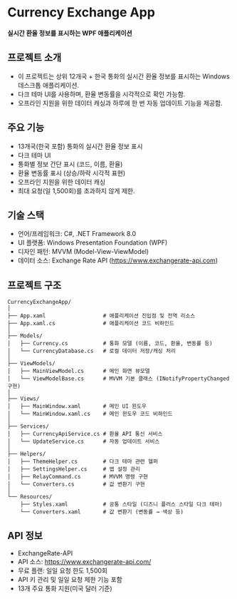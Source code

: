 # Currency Exchange App

**실시간 환율 정보를 표시하는 WPF 애플리케이션**

## 프로젝트 소개

- 이 프로젝트는 상위 12개국 + 한국 통화의 실시간 환율 정보를 표시하는 Windows 데스크톱 애플리케이션. 
- 다크 테마 UI를 사용하며, 환율 변동률을 시각적으로 확인 가능함. 
- 오프라인 지원을 위한 데이터 캐싱과 하루에 한 번 자동 업데이트 기능을 제공함.

## 주요 기능

- 13개국(한국 포함) 통화의 실시간 환율 정보 표시
- 다크 테마 UI
- 통화별 정보 간단 표시 (코드, 이름, 환율)
- 환율 변동률 표시 (상승/하락 시각적 표현)
- 오프라인 지원을 위한 데이터 캐싱
- 최대 요청(일 1,500회)를 초과하지 않게 제한.

## 기술 스택

- 언어/프레임워크: C#, .NET Framework 8.0
- UI 플랫폼: Windows Presentation Foundation (WPF)
- 디자인 패턴: MVVM (Model-View-ViewModel)
- 데이터 소스: Exchange Rate API (https://www.exchangerate-api.com)

## 프로젝트 구조
```
CurrencyExchangeApp/
│
├── App.xaml                  # 애플리케이션 진입점 및 전역 리소스
├── App.xaml.cs               # 애플리케이션 코드 비하인드
│
├── Models/
│   ├── Currency.cs           # 통화 모델 (이름, 코드, 환율, 변동률 등)
│   └── CurrencyDatabase.cs   # 로컬 데이터 저장/캐싱 처리
│
├── ViewModels/
│   ├── MainViewModel.cs      # 메인 화면 뷰모델
│   └── ViewModelBase.cs      # MVVM 기본 클래스 (INotifyPropertyChanged 구현)
│
├── Views/
│   ├── MainWindow.xaml       # 메인 UI 윈도우
│   └── MainWindow.xaml.cs    # 메인 윈도우 코드 비하인드
│
├── Services/
│   ├── CurrencyApiService.cs # 환율 API 통신 서비스
│   └── UpdateService.cs      # 자동 업데이트 서비스
│
├── Helpers/
│   ├── ThemeHelper.cs        # 다크 테마 관련 헬퍼
│   ├── SettingsHelper.cs     # 앱 설정 관리
│   ├── RelayCommand.cs       # MVVM 명령 구현
│   └── Converters.cs         # 값 변환기 구현
│
└── Resources/
    ├── Styles.xaml           # 공통 스타일 (디즈니 플러스 스타일 다크 테마)
    └── Converters.xaml       # 값 변환기 (변동률 → 색상 등)
```


## API 정보

- ExchangeRate-API
- API 소스: https://www.exchangerate-api.com/
- 무료 플랜: 일일 요청 한도 1,500회
- API 키 관리 및 일일 요청 제한 기능 포함
- 13개 주요 통화 지원(미국 달러 기준)
